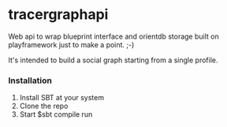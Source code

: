 tracergraphapi
==============

Web api to wrap blueprint interface and orientdb storage built on playframework just to make a point. ;-)


It's intended to build a social graph starting from a single profile.



### Installation

1. Install SBT at your system
2. Clone the repo
3. Start
        $sbt compile run
